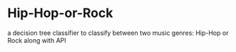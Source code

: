 # Hip-Hop-or-Rock
a decision tree classifier to classify between two music genres: Hip-Hop or Rock along with API
